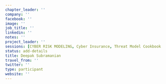 ```yaml
---
chapter_leader: ''
company: ''
facebook: ''
image: ''
job_title: ''
linkedin: ''
notes: ''
project_leader: ''
sessions: [CYBER RISK MODELING, Cyber Insurance, Threat Model Cookbook Project (Part 1)]
status: add-details
title: Deepak Subramanian
travel_from: ''
twitter: ''
type: participant
website: ''
---
```


<!-- put more details about participant here -->
